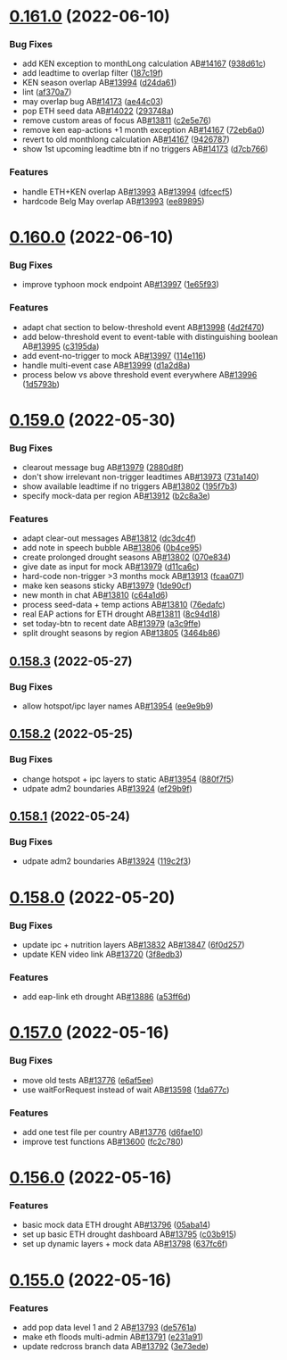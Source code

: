 # [0.161.0](https://github.com/rodekruis/IBF-system/compare/v0.160.0...v0.161.0) (2022-06-10)


### Bug Fixes

* add KEN exception to monthLong calculation AB[#14167](https://github.com/rodekruis/IBF-system/issues/14167) ([938d61c](https://github.com/rodekruis/IBF-system/commit/938d61c2819cb7ef9b935e92cd473f0eeeb3c786))
* add leadtime to overlap filter ([187c19f](https://github.com/rodekruis/IBF-system/commit/187c19f110b91f41d02987f55df935713d6a7559))
* KEN season overlap AB[#13994](https://github.com/rodekruis/IBF-system/issues/13994) ([d24da61](https://github.com/rodekruis/IBF-system/commit/d24da61354d0265b2b55c6941f42b355c55f3602))
* lint ([af370a7](https://github.com/rodekruis/IBF-system/commit/af370a7f76495e91e8e1a1463f8d2ecc507e3602))
* may overlap bug AB[#14173](https://github.com/rodekruis/IBF-system/issues/14173) ([ae44c03](https://github.com/rodekruis/IBF-system/commit/ae44c03e64195f152cf6adcd2f6c9e295346765d))
* pop ETH seed data AB[#14022](https://github.com/rodekruis/IBF-system/issues/14022) ([293748a](https://github.com/rodekruis/IBF-system/commit/293748a012ec2335d1a12e68768fcb47a26a62fd))
* remove custom areas of focus AB[#13811](https://github.com/rodekruis/IBF-system/issues/13811) ([c2e5e76](https://github.com/rodekruis/IBF-system/commit/c2e5e76babbe099308c8a8ecf81fb43bbab824bc))
* remove ken eap-actions +1 month exception AB[#14167](https://github.com/rodekruis/IBF-system/issues/14167) ([72eb6a0](https://github.com/rodekruis/IBF-system/commit/72eb6a04e14707716740636eef38abf13c907ea7))
* revert to old monthlong calculation AB[#14167](https://github.com/rodekruis/IBF-system/issues/14167) ([9426787](https://github.com/rodekruis/IBF-system/commit/94267873141506244f601185ae965814715ebba6))
* show 1st upcoming leadtime btn if no triggers AB[#14173](https://github.com/rodekruis/IBF-system/issues/14173) ([d7cb766](https://github.com/rodekruis/IBF-system/commit/d7cb766f0fc205515584e02de2a95491bc66246b))


### Features

* handle ETH+KEN overlap AB[#13993](https://github.com/rodekruis/IBF-system/issues/13993) AB[#13994](https://github.com/rodekruis/IBF-system/issues/13994) ([dfcecf5](https://github.com/rodekruis/IBF-system/commit/dfcecf5331d608995fbbee2a344af351c9e5264c))
* hardcode Belg May overlap AB[#13993](https://github.com/rodekruis/IBF-system/issues/13993) ([ee89895](https://github.com/rodekruis/IBF-system/commit/ee898954d8cdcf76500e5716b8e21f98419fb66d))



# [0.160.0](https://github.com/rodekruis/IBF-system/compare/v0.159.0...v0.160.0) (2022-06-10)


### Bug Fixes

* improve typhoon mock endpoint AB[#13997](https://github.com/rodekruis/IBF-system/issues/13997) ([1e65f93](https://github.com/rodekruis/IBF-system/commit/1e65f9304680619080b461e87d4d2cc9e3990d08))


### Features

* adapt chat section to below-threshold event AB[#13998](https://github.com/rodekruis/IBF-system/issues/13998) ([4d2f470](https://github.com/rodekruis/IBF-system/commit/4d2f4703db02b0c96f081d82629e2e469d6e288d))
* add below-threshold event to event-table with distinguishing boolean AB[#13995](https://github.com/rodekruis/IBF-system/issues/13995) ([c3195da](https://github.com/rodekruis/IBF-system/commit/c3195daedb1404401b9ad5af433233644070d30e))
* add event-no-trigger to mock AB[#13997](https://github.com/rodekruis/IBF-system/issues/13997) ([114e116](https://github.com/rodekruis/IBF-system/commit/114e116e535ffd00848cf327db6365ddbe53dbc9))
* handle multi-event case AB[#13999](https://github.com/rodekruis/IBF-system/issues/13999) ([d1a2d8a](https://github.com/rodekruis/IBF-system/commit/d1a2d8a828cbc309efb081e72ba655e96bda5b34))
* process below vs above threshold event everywhere AB[#13996](https://github.com/rodekruis/IBF-system/issues/13996) ([1d5793b](https://github.com/rodekruis/IBF-system/commit/1d5793b0c54f29b4c18ee2eb262926e4846784c0))



# [0.159.0](https://github.com/rodekruis/IBF-system/compare/v0.158.3...v0.159.0) (2022-05-30)


### Bug Fixes

* clearout message bug AB[#13979](https://github.com/rodekruis/IBF-system/issues/13979) ([2880d8f](https://github.com/rodekruis/IBF-system/commit/2880d8f805c7337e144733846d490e90b123ae82))
* don't show irrelevant non-trigger leadtimes AB[#13973](https://github.com/rodekruis/IBF-system/issues/13973) ([731a140](https://github.com/rodekruis/IBF-system/commit/731a14080aeebd1cbca7d238098b21ac68c89db7))
* show available leadtime if no triggers AB[#13802](https://github.com/rodekruis/IBF-system/issues/13802) ([195f7b3](https://github.com/rodekruis/IBF-system/commit/195f7b36435c437b9cde9dc450144c099e993b15))
* specify mock-data per region AB[#13912](https://github.com/rodekruis/IBF-system/issues/13912) ([b2c8a3e](https://github.com/rodekruis/IBF-system/commit/b2c8a3e38fecc14f25b272e3b3431e670f4b7259))


### Features

* adapt clear-out messages AB[#13812](https://github.com/rodekruis/IBF-system/issues/13812) ([dc3dc4f](https://github.com/rodekruis/IBF-system/commit/dc3dc4f481fc85ba28dc97eb16178d31fd2cd8b7))
* add note in speech bubble AB[#13806](https://github.com/rodekruis/IBF-system/issues/13806) ([0b4ce95](https://github.com/rodekruis/IBF-system/commit/0b4ce952ecd5c152a6bbd30a7f960a35e5a88dde))
* create prolonged drought seasons AB[#13802](https://github.com/rodekruis/IBF-system/issues/13802) ([070e834](https://github.com/rodekruis/IBF-system/commit/070e8341778a2437733d46ae16260bc92fc2689b))
* give date as input for mock AB[#13979](https://github.com/rodekruis/IBF-system/issues/13979) ([d11ca6c](https://github.com/rodekruis/IBF-system/commit/d11ca6c526729abd131d5e7114dd8cf533b90327))
* hard-code non-trigger >3 months mock AB[#13913](https://github.com/rodekruis/IBF-system/issues/13913) ([fcaa071](https://github.com/rodekruis/IBF-system/commit/fcaa071fcc07f4fd1e123a44ee59eea1e5e7dbd2))
* make ken seasons sticky AB[#13979](https://github.com/rodekruis/IBF-system/issues/13979) ([1de90cf](https://github.com/rodekruis/IBF-system/commit/1de90cf4e0bdb1acf32498fe46896736b6020f4f))
* new month in chat AB[#13810](https://github.com/rodekruis/IBF-system/issues/13810) ([c64a1d6](https://github.com/rodekruis/IBF-system/commit/c64a1d6c280539d061af4d9aeea4e2f1d6a702c5))
* process seed-data + temp actions AB[#13810](https://github.com/rodekruis/IBF-system/issues/13810) ([76edafc](https://github.com/rodekruis/IBF-system/commit/76edafce284c9b908473081d0623b3922fbed0f6))
* real EAP actions for ETH drought AB[#13811](https://github.com/rodekruis/IBF-system/issues/13811) ([8c94d18](https://github.com/rodekruis/IBF-system/commit/8c94d18913a698ce3e8d1cb0f0bcbbfdbddf547e))
* set today-btn to recent date AB[#13979](https://github.com/rodekruis/IBF-system/issues/13979) ([a3c9ffe](https://github.com/rodekruis/IBF-system/commit/a3c9ffeda380deaf5eb3b6a571ff0380a9eb067c))
* split drought seasons by region AB[#13805](https://github.com/rodekruis/IBF-system/issues/13805) ([3464b86](https://github.com/rodekruis/IBF-system/commit/3464b864ea26f209c02620f77514eb54ebda6b80))



## [0.158.3](https://github.com/rodekruis/IBF-system/compare/v0.158.2...v0.158.3) (2022-05-27)


### Bug Fixes

* allow hotspot/ipc layer names AB[#13954](https://github.com/rodekruis/IBF-system/issues/13954) ([ee9e9b9](https://github.com/rodekruis/IBF-system/commit/ee9e9b946a3757ba9324965375b945370e52fa89))



## [0.158.2](https://github.com/rodekruis/IBF-system/compare/v0.158.1...v0.158.2) (2022-05-25)


### Bug Fixes

* change hotspot + ipc layers to static AB[#13954](https://github.com/rodekruis/IBF-system/issues/13954) ([880f7f5](https://github.com/rodekruis/IBF-system/commit/880f7f550745ac41c348b31e82283715a241d72f))
* udpate adm2 boundaries AB[#13924](https://github.com/rodekruis/IBF-system/issues/13924) ([ef29b9f](https://github.com/rodekruis/IBF-system/commit/ef29b9f934c5c533ec2bdffca297c5eaca2a4b7f))



## [0.158.1](https://github.com/rodekruis/IBF-system/compare/v0.158.0...v0.158.1) (2022-05-24)


### Bug Fixes

* udpate adm2 boundaries AB[#13924](https://github.com/rodekruis/IBF-system/issues/13924) ([119c2f3](https://github.com/rodekruis/IBF-system/commit/119c2f3ab8ef3dce10030cd751c3c0c63c554021))



# [0.158.0](https://github.com/rodekruis/IBF-system/compare/v0.157.0...v0.158.0) (2022-05-20)


### Bug Fixes

* update ipc + nutrition layers AB[#13832](https://github.com/rodekruis/IBF-system/issues/13832) AB[#13847](https://github.com/rodekruis/IBF-system/issues/13847) ([6f0d257](https://github.com/rodekruis/IBF-system/commit/6f0d25754ea52f04bed8f54e2d8868359652d61c))
* update KEN video link AB[#13720](https://github.com/rodekruis/IBF-system/issues/13720) ([3f8edb3](https://github.com/rodekruis/IBF-system/commit/3f8edb3c877a811860702d8a4cbbc355ec4f6891))


### Features

* add eap-link eth drought AB[#13886](https://github.com/rodekruis/IBF-system/issues/13886) ([a53ff6d](https://github.com/rodekruis/IBF-system/commit/a53ff6df7a0f05277677e00eb308bcce6ae73447))



# [0.157.0](https://github.com/rodekruis/IBF-system/compare/v0.156.0...v0.157.0) (2022-05-16)


### Bug Fixes

* move old tests AB[#13776](https://github.com/rodekruis/IBF-system/issues/13776) ([e6af5ee](https://github.com/rodekruis/IBF-system/commit/e6af5ee9b963b0bf1fc74a6f8bffaeb1be13a0dc))
* use waitForRequest instead of wait AB[#13598](https://github.com/rodekruis/IBF-system/issues/13598) ([1da677c](https://github.com/rodekruis/IBF-system/commit/1da677ce03e4831d1fc5bf23a3e77a31d7941c9e))


### Features

* add one test file per country AB[#13776](https://github.com/rodekruis/IBF-system/issues/13776) ([d6fae10](https://github.com/rodekruis/IBF-system/commit/d6fae10efd6122a12e2f0468884d589ae1ffadf7))
* improve test functions AB[#13600](https://github.com/rodekruis/IBF-system/issues/13600) ([fc2c780](https://github.com/rodekruis/IBF-system/commit/fc2c7803252555bd02bb5cbdf75c9be800e6f1d1))



# [0.156.0](https://github.com/rodekruis/IBF-system/compare/v0.155.0...v0.156.0) (2022-05-16)


### Features

* basic mock data ETH drought AB[#13796](https://github.com/rodekruis/IBF-system/issues/13796) ([05aba14](https://github.com/rodekruis/IBF-system/commit/05aba14e8c680a5b500b7593274147772330a059))
* set up basic ETH drought dashboard AB[#13795](https://github.com/rodekruis/IBF-system/issues/13795) ([c03b915](https://github.com/rodekruis/IBF-system/commit/c03b9155824fa38e12980c1226130017ec3ffc5e))
* set up dynamic layers + mock data AB[#13798](https://github.com/rodekruis/IBF-system/issues/13798) ([637fc6f](https://github.com/rodekruis/IBF-system/commit/637fc6f5ecbb356b7499c8b6915d73e31cb1fdfb))



# [0.155.0](https://github.com/rodekruis/IBF-system/compare/v0.154.0...v0.155.0) (2022-05-16)


### Features

* add pop data level 1 and 2 AB[#13793](https://github.com/rodekruis/IBF-system/issues/13793) ([de5761a](https://github.com/rodekruis/IBF-system/commit/de5761a600bfe0a83e988e2cbb432955a3c1a3b0))
* make eth floods multi-admin AB[#13791](https://github.com/rodekruis/IBF-system/issues/13791) ([e231a91](https://github.com/rodekruis/IBF-system/commit/e231a9156dc62d52d098c61b7bad9b6716dcd884))
* update redcross branch data AB[#13792](https://github.com/rodekruis/IBF-system/issues/13792) ([3e73ede](https://github.com/rodekruis/IBF-system/commit/3e73edeaff2906b2b6067ed35a9d6b0920363807))



